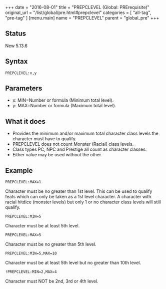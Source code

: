 +++
date = "2016-08-01"
title = "PREPCLEVEL (Global: PRErequisite)"
original_url = "/list/global/pre.html#prepclevel"
categories = [ "all-tag", "pre-tag" ]
[menu.main]
    name = "PREPCLEVEL"
    parent = "global_pre"
+++

## Status

New 5.13.6

## Syntax

`PREPCLEVEL:x,y`

## Parameters

-   x: MIN=Number or formula (Minimum total level).
-   y: MAX=Number or formula (Maximum total level).



What it does
------------

-   Provides the minimum and/or maximum total character class levels the
    character must have to qualify.
-   PREPCLEVEL does not count Monster (Racial) class levels.
-   Class types PC, NPC and Prestige all count as character classes.
-   Either value may be used without the other.

Example
-------

`PREPCLEVEL:MAX=1`

Character must be no greater than 1st level. This can be used to qualify
feats which can only be taken as a 1st level character. A character with
racial hitdice (monster levels) but only 1 or no character class levels
will still qualify.

`PREPCLEVEL:MIN=5`

Character must be at least 5th level.

`PREPCLEVEL:MAX=5`

Character must be no greater than 5th level.

`PREPCLEVEL:MIN=5,MAX=10`

Character must be at least 5th level but no greater than 10th level.

`!PREPCLEVEL:MIN=2,MAX=4`

Character must NOT be 2nd, 3rd or 4th level.


